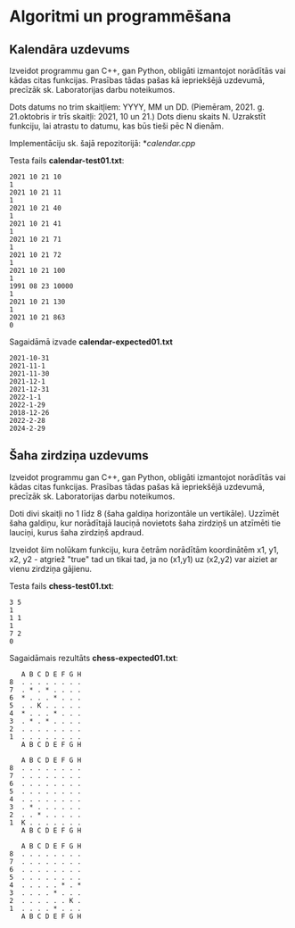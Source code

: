 # Algoritmi un programmēšana

## Kalendāra uzdevums

Izveidot programmu gan C++, gan Python, obligāti izmantojot norādītās vai kādas citas funkcijas.
Prasības tādas pašas kā iepriekšējā uzdevumā, precīzāk sk. Laboratorijas darbu noteikumos.

Dots datums no trim skaitļiem: YYYY, MM un DD.
(Piemēram, 2021. g. 21.oktobris ir trīs skaitļi: 2021, 10 un 21.)
Dots dienu skaits N. Uzrakstīt funkciju, lai atrastu to datumu,
kas būs tieši pēc N dienām.

Implementāciju sk. šajā repozitorijā: **calendar.cpp*

Testa fails **calendar-test01.txt**:

``` 
2021 10 21 10
1
2021 10 21 11
1
2021 10 21 40
1
2021 10 21 41
1
2021 10 21 71
1
2021 10 21 72
1
2021 10 21 100
1
1991 08 23 10000
1
2021 10 21 130
1
2021 10 21 863
0
```

Sagaidāmā izvade **calendar-expected01.txt**

```
2021-10-31
2021-11-1
2021-11-30
2021-12-1
2021-12-31
2022-1-1
2022-1-29
2018-12-26
2022-2-28
2024-2-29
```


## Šaha zirdziņa uzdevums

Izveidot programmu gan C++, gan Python, obligāti izmantojot norādītās vai kādas citas funkcijas.
Prasības tādas pašas kā iepriekšējā uzdevumā, precīzāk sk. Laboratorijas darbu noteikumos.

Doti divi skaitļi no 1 līdz 8 (šaha galdiņa horizontāle un vertikāle).
Uzzīmēt šaha galdiņu, kur norādītajā lauciņā novietots šaha zirdziņš un
atzīmēti tie lauciņi, kurus šaha zirdziņš apdraud.

Izveidot šim nolūkam funkciju, kura četrām norādītām koordinātēm
x1, y1, x2, y2 - atgriež "true" tad un tikai tad, ja no (x1,y1) uz
(x2,y2) var aiziet ar vienu zirdziņa gājienu.


Testa fails **chess-test01.txt**: 

```
3 5
1
1 1
1
7 2
0
```

Sagaidāmais rezultāts **chess-expected01.txt**: 

```
   A B C D E F G H
8  . . . . . . . .
7  . * . * . . . .
6  * . . . * . . .
5  . . K . . . . .
4  * . . . * . . .
3  . * . * . . . .
2  . . . . . . . .
1  . . . . . . . .
   A B C D E F G H

   A B C D E F G H
8  . . . . . . . .
7  . . . . . . . .
6  . . . . . . . .
5  . . . . . . . .
4  . . . . . . . .
3  . * . . . . . .
2  . . * . . . . .
1  K . . . . . . .
   A B C D E F G H

   A B C D E F G H
8  . . . . . . . .
7  . . . . . . . .
6  . . . . . . . .
5  . . . . . . . .
4  . . . . . * . *
3  . . . . * . . .
2  . . . . . . K .
1  . . . . * . . .
   A B C D E F G H
```
